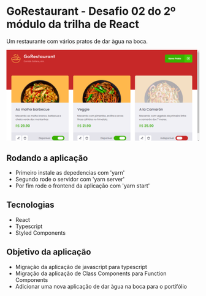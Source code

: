 # GoRestaurant - Desafio 02 do 2º módulo da trilha de React

Um restaurante com vários pratos de dar àgua na boca.

![Go Restaurant](https://github.com/LucasSousa09/Rocket-GoRestaurant/blob/master/src/gorestaurant.png)

## Rodando a aplicação

- Primeiro instale as depedencias com 'yarn'
- Segundo rode o servidor com 'yarn server'
- Por fim rode o frontend da aplicação com 'yarn start'

## Tecnologias

- React
- Typescript
- Styled Components

## Objetivo da aplicação

- Migração da aplicação de javascript para typescript
- Migração da aplicação de Class Components para Function Components
- Adicionar uma nova aplicação de dar àgua na boca para o portifólio
